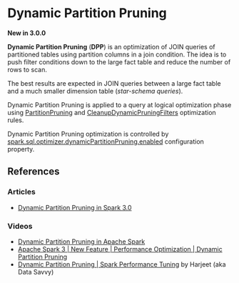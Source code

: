 # Dynamic Partition Pruning

**New in 3.0.0**

**Dynamic Partition Pruning** (**DPP**) is an optimization of JOIN queries of partitioned tables using partition columns in a join condition.
The idea is to push filter conditions down to the large fact table and reduce the number of rows to scan.

The best results are expected in JOIN queries between a large fact table and a much smaller dimension table (_star-schema queries_).

Dynamic Partition Pruning is applied to a query at logical optimization phase using [PartitionPruning](../logical-optimizations/PartitionPruning.md) and [CleanupDynamicPruningFilters](../logical-optimizations/CleanupDynamicPruningFilters.md) optimization rules.

Dynamic Partition Pruning optimization is controlled by [spark.sql.optimizer.dynamicPartitionPruning.enabled](../configuration-properties.md#spark.sql.optimizer.dynamicPartitionPruning.enabled) configuration property.

## References

### Articles

* [Dynamic Partition Pruning in Spark 3.0](https://dzone.com/articles/dynamic-partition-pruning-in-spark-30)

### Videos

* [Dynamic Partition Pruning in Apache Spark](https://databricks.com/session_eu19/dynamic-partition-pruning-in-apache-spark)
* [Apache Spark 3 | New Feature | Performance Optimization | Dynamic Partition Pruning](https://youtu.be/OyO13d3Nm14)
* [Dynamic Partition Pruning | Spark Performance Tuning](https://youtu.be/rwUgZP-EBZw) by Harjeet (aka Data Savvy)
